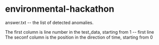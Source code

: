 # environmental-hackathon

answer.txt -- the list of detected anomalies.

The first column is line number in the test_data, starting from 1 -- first line
The seconf column is the position in the direction of time, starting from 0

